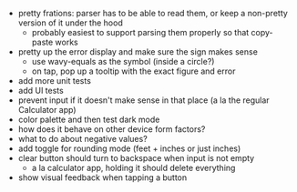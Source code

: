 - pretty frations: parser has to be able to read them, or keep a non-pretty version of it under the hood
    - probably easiest to support parsing them properly so that copy-paste works
- pretty up the error display and make sure the sign makes sense
    - use wavy-equals as the symbol (inside a circle?)
    - on tap, pop up a tooltip with the exact figure and error
- add more unit tests
- add UI tests
- prevent input if it doesn't make sense in that place (a la the regular Calculator app)
- color palette and then test dark mode
- how does it behave on other device form factors?
- what to do about negative values?
- add toggle for rounding mode (feet + inches or just inches)
- clear button should turn to backspace when input is not empty
    - a la calculator app, holding it should delete everything
- show visual feedback when tapping a button
